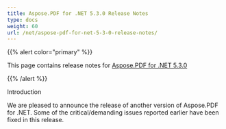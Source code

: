 ```yaml
---
title: Aspose.PDF for .NET 5.3.0 Release Notes
type: docs
weight: 60
url: /net/aspose-pdf-for-net-5-3-0-release-notes/
---
```


{{% alert color="primary" %}} 

This page contains release notes for [Aspose.PDF for .NET 5.3.0](http://www.aspose.com/downloads/pdf/net/new-releases/aspose.pdf-for-.net-5.3.0/)

{{% /alert %}} 

Introduction

We are pleased to announce the release of another version of Aspose.PDF for .NET. Some of the critical/demanding issues reported earlier have been fixed in this release.
